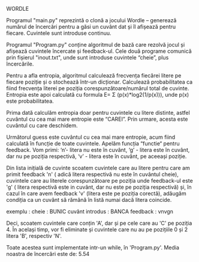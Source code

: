 WORDLE

Programul "main.py" reprezintă o clonă a jocului Wordle – generează numărul de încercări pentru a găsi un cuvânt dat și îl afișează pentru fiecare. Cuvintele sunt introduse continuu.

 Programul "Program.py" conține algoritmul de bază care rezolvă jocul și afișează cuvintele încercate și feedback-ul. Cele două programe comunică prin fișierul "inout.txt", unde sunt introduse cuvintele “cheie”, plus încercările.

Pentru a afla entropia, algoritmul calculează frecvența fiecărei litere pe fiecare poziție și o stochează într-un dicționar. Calculează probabilitatea ca fiind frecvența literei pe poziția corespunzătoare/numărul total de cuvinte. Entropia este apoi calculată cu formula E= Σ (p(x)*log2(1/p(x))), unde p(x) este probabilitatea.

Prima dată calculăm entropia doar pentru cuvintele cu litere distinte, astfel cuvântul cu cea mai mare entropie este “CAREI”. Prin urmare, acesta este cuvântul cu care deschidem. 

Următorul guess este cuvântul cu cea mai mare entropie, acum fiind calculată în funcție de toate cuvintele. Apelăm funcția “functie“ pentru feedback. Vom primi: ‘n’- litera nu este în cuvânt, ‘g’ - litera este în cuvânt, dar nu pe poziția respectivă, ‘v’ - litera este în cuvânt, pe aceeași poziție.

Din lista inițială de cuvinte scoatem cuvintele care au litere pentru care am primit feedback 'n' ( adică litera respectivă nu este în cuvântul cheie), cuvintele care au literele corespunzătoare pe poziția unde feedback-ul este 'g' ( litera respectivă este in cuvânt, dar nu este pe poziția respectivă) și, în cazul în care avem feedback 'v' (litera este pe poziția corectă), adăugăm condiția ca un cuvânt să rămână în listă numai dacă litera coincide.

exemplu :
cheie : BUNIC
cuvânt introdus : BANCA
feedback : vnvgn

Deci, scoatem cuvintele care conțin 'A', dar și pe cele care au 'C' pe poziția 4. În același timp, vor fi eliminate și cuvintele care nu au pe pozițiile 0 și 2 litera 'B', respectiv 'N'.

Toate acestea sunt implementate intr-un while, în 'Program.py'.
Media noastra de încercări este de: 5.54






